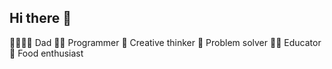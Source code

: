 ## Hi there 👋

👨‍👩‍👧‍👦 Dad
👨‍💻 Programmer
🎨 Creative thinker
🧩 Problem solver
👨‍🏫 Educator
🍲 Food enthusiast

<!--
**VincentPeters/VincentPeters** is a ✨ _special_ ✨ repository because its `README.md` (this file) appears on your GitHub profile.

Here are some ideas to get you started:

- 🔭 I’m currently working on ...
- 🌱 I’m currently learning ...
- 👯 I’m looking to collaborate on ...
- 🤔 I’m looking for help with ...
- 💬 Ask me about ...
- 📫 How to reach me: ...
- 😄 Pronouns: ...
- ⚡ Fun fact: ...
-->
